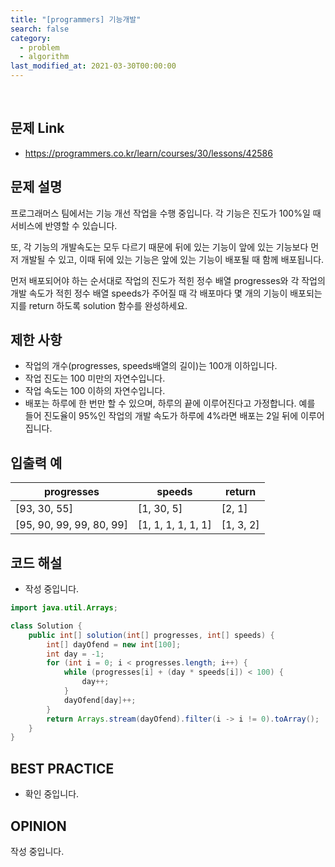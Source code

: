 ```yaml
---
title: "[programmers] 기능개발"
search: false
category:
  - problem
  - algorithm
last_modified_at: 2021-03-30T00:00:00
---
```


<br>

## 문제 Link
- <https://programmers.co.kr/learn/courses/30/lessons/42586>

## 문제 설명
프로그래머스 팀에서는 기능 개선 작업을 수행 중입니다. 
각 기능은 진도가 100%일 때 서비스에 반영할 수 있습니다.

또, 각 기능의 개발속도는 모두 다르기 때문에 뒤에 있는 기능이 앞에 있는 기능보다 먼저 개발될 수 있고, 
이때 뒤에 있는 기능은 앞에 있는 기능이 배포될 때 함께 배포됩니다.

먼저 배포되어야 하는 순서대로 작업의 진도가 적힌 정수 배열 progresses와 
각 작업의 개발 속도가 적힌 정수 배열 speeds가 주어질 때 각 배포마다 몇 개의 기능이 배포되는지를 return 하도록 solution 함수를 완성하세요.

## 제한 사항
- 작업의 개수(progresses, speeds배열의 길이)는 100개 이하입니다.
- 작업 진도는 100 미만의 자연수입니다.
- 작업 속도는 100 이하의 자연수입니다.
- 배포는 하루에 한 번만 할 수 있으며, 하루의 끝에 이루어진다고 가정합니다. 예를 들어 진도율이 95%인 작업의 개발 속도가 하루에 4%라면 배포는 2일 뒤에 이루어집니다.

## 입출력 예

| progresses | speeds | return |
|---|---|---|
| [93, 30, 55] | [1, 30, 5] | [2, 1] |
| [95, 90, 99, 99, 80, 99] | [1, 1, 1, 1, 1, 1] | [1, 3, 2] |

## 코드 해설
- 작성 중입니다.

```java
import java.util.Arrays;

class Solution {
	public int[] solution(int[] progresses, int[] speeds) {
		int[] dayOfend = new int[100];
		int day = -1;
		for (int i = 0; i < progresses.length; i++) {
			while (progresses[i] + (day * speeds[i]) < 100) {
				day++;
			}
			dayOfend[day]++;
		}
		return Arrays.stream(dayOfend).filter(i -> i != 0).toArray();
	}
}
```

## BEST PRACTICE
- 확인 중입니다.

## OPINION
작성 중입니다.